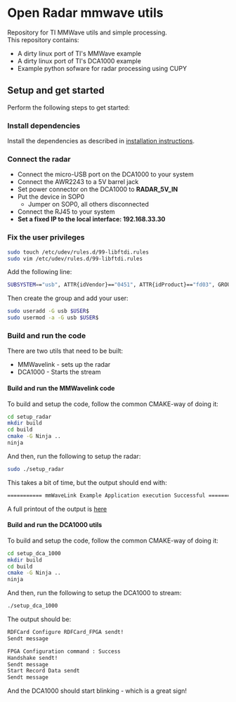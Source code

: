 # Open Radar mmwave utils

Repository for TI MMWave utils and simple processing.  
This repository contains:

* A dirty linux port of TI's MMWave example
* A dirty linux port of TI's DCA1000 example
* Example python sofware for radar processing using CUPY

## Setup and get started

Perform the following steps to get started:

### Install dependencies

Install the dependencies as described in [installation instructions](./docs/install.md).

### Connect the radar

* Connect the micro-USB port on the DCA1000 to your system
* Connect the AWR2243 to a 5V barrel jack
* Set power connector on the DCA1000 to **RADAR_5V_IN**
* Put the device in SOP0
  * Jumper on SOP0, all others disconnected
* Connect the RJ45 to your system
* **Set a fixed IP to the local interface: 192.168.33.30**

### Fix the user privileges

```bash
sudo touch /etc/udev/rules.d/99-libftdi.rules 
sudo vim /etc/udev/rules.d/99-libftdi.rules 
```

Add the following line:

```sh
SUBSYSTEM=="usb", ATTR{idVendor}=="0451", ATTR{idProduct}=="fd03", GROUP="usb", MODE="0664"
```

Then create the group and add your user:

```bash
sudo useradd -G usb $USER$
sudo usermod -a -G usb $USER$
```

### Build and run the code

There are two utils that need to be built:

* MMWavelink - sets up the radar
* DCA1000 - Starts the stream
  
#### Build and run the MMWavelink code

To build and setup the code, follow the common CMAKE-way of doing it:

```bash
cd setup_radar  
mkdir build
cd build
cmake -G Ninja ..
ninja
```

And then, run the following to setup the radar:

```bash
sudo ./setup_radar
```

This takes a bit of time, but the output should end with:

```bash
=========== mmWaveLink Example Application execution Successful ===========
```

A full printout of the output is [here](./docs/mmwavelink_setup.md)

#### Build and run the DCA1000 utils

To build and setup the code, follow the common CMAKE-way of doing it:

```bash
cd setup_dca_1000  
mkdir build
cd build
cmake -G Ninja ..
ninja
```

And then, run the following to setup the DCA1000 to stream:

```bash
./setup_dca_1000
```

The output should be:

```bash
RDFCard Configure RDFCard_FPGA sendt!
Sendt message

FPGA Configuration command : Success
Handshake sendt!
Sendt message
Start Record Data sendt
Sendt message
```

And the DCA1000 should start blinking - which is a great sign!
